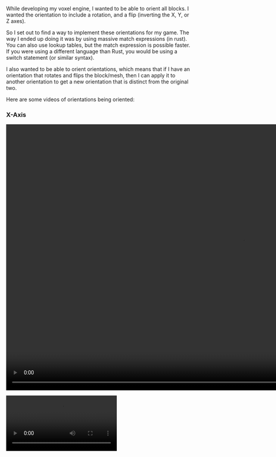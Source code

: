 While developing my voxel engine, I wanted to be able to orient all blocks. I wanted the orientation to include a rotation, and a flip (inverting the X, Y, or Z axes).

So I set out to find a way to implement these orientations for my game. The way I ended up doing it was by using massive match expressions (in rust). You can also use lookup tables, but the match expression is possible faster. If you were using a different language than Rust, you would be using a switch statement (or similar syntax).

I also wanted to be able to orient orientations, which means that if I have an orientation that rotates and flips the block/mesh, then I can apply it to another orientation to get a new orientation that is distinct from the original two.

Here are some videos of orientations being oriented:

### X-Axis

<video width="1280" height="720" controls>
  <source src="media/x_axis_rotation.mp4" type="video/mp4">
  Your browser does not support the video tag.
</video>

![x_axis_rotation](media/x_axis_rotation.mp4)